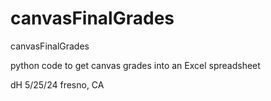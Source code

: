 # canvasFinalGrades
canvasFinalGrades

python code to get canvas grades into an Excel spreadsheet

dH 5/25/24
fresno, CA


